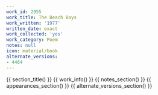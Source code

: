 ```yaml
---
work_id: 2955
work_title: The Beach Boys
work_written: '1977'
written_date: exact
work_collected: 'yes'
work_category: Poem
notes: null
icon: material/book
alternate_versions:
- 4464
---
```


{{ section_title() }}
{{ work_info() }}
{{ notes_section() }}
{{ appearances_section() }}
{{ alternate_versions_section() }}